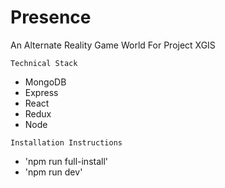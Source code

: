 # Presence
An Alternate Reality Game World For Project XGIS

`Technical Stack`
+ MongoDB
+ Express
+ React
+ Redux
+ Node

`Installation Instructions`
+ 'npm run full-install'
+ 'npm run dev'


